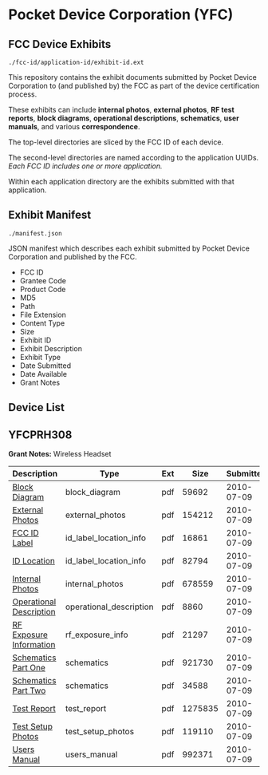 # Pocket Device Corporation (YFC)
## FCC Device Exhibits

```
./fcc-id/application-id/exhibit-id.ext
```

This repository contains the exhibit documents submitted by Pocket Device Corporation to (and published by) the FCC as part of the device certification process.

These exhibits can include **internal photos**, **external photos**, **RF test reports**, **block diagrams**, **operational descriptions**, **schematics**, **user manuals**, and various **correspondence**.

The top-level directories are sliced by the FCC ID of each device.

The second-level directories are named according to the application UUIDs. *Each FCC ID includes one or more application.*

Within each application directory are the exhibits submitted with that application. 

## Exhibit Manifest

```
./manifest.json
```

JSON manifest which describes each exhibit submitted by Pocket Device Corporation and published by the FCC.

- FCC ID
- Grantee Code
- Product Code
- MD5
- Path
- File Extension
- Content Type
- Size
- Exhibit ID
- Exhibit Description
- Exhibit Type
- Date Submitted
- Date Available
- Grant Notes

## Device List
## YFCPRH308
**Grant Notes:** Wireless Headset

| Description | Type | Ext | Size | Submitted | Available |
| ----------- | ---- | --- | ---- | --------- | --------- |
| [Block Diagram](YFCPRH308/f3e64878fd197c1e9603a4526295ba56/1309367.pdf) | block_diagram | pdf | 59692 | 2010-07-09 | 2010-07-09 |
| [External Photos](YFCPRH308/f3e64878fd197c1e9603a4526295ba56/1309368.pdf) | external_photos | pdf | 154212 | 2010-07-09 | 2010-07-09 |
| [FCC ID Label](YFCPRH308/f3e64878fd197c1e9603a4526295ba56/1309369.pdf) | id_label_location_info | pdf | 16861 | 2010-07-09 | 2010-07-09 |
| [ID Location](YFCPRH308/f3e64878fd197c1e9603a4526295ba56/1309377.pdf) | id_label_location_info | pdf | 82794 | 2010-07-09 | 2010-07-09 |
| [Internal Photos](YFCPRH308/f3e64878fd197c1e9603a4526295ba56/1309370.pdf) | internal_photos | pdf | 678559 | 2010-07-09 | 2010-07-09 |
| [Operational Description](YFCPRH308/f3e64878fd197c1e9603a4526295ba56/1309371.pdf) | operational_description | pdf | 8860 | 2010-07-09 | 2010-07-09 |
| [RF Exposure Information](YFCPRH308/f3e64878fd197c1e9603a4526295ba56/1309378.pdf) | rf_exposure_info | pdf | 21297 | 2010-07-09 | 2010-07-09 |
| [Schematics Part One](YFCPRH308/f3e64878fd197c1e9603a4526295ba56/1309372.pdf) | schematics | pdf | 921730 | 2010-07-09 | 2010-07-09 |
| [Schematics Part Two](YFCPRH308/f3e64878fd197c1e9603a4526295ba56/1309376.pdf) | schematics | pdf | 34588 | 2010-07-09 | 2010-07-09 |
| [Test Report](YFCPRH308/f3e64878fd197c1e9603a4526295ba56/1309373.pdf) | test_report | pdf | 1275835 | 2010-07-09 | 2010-07-09 |
| [Test Setup Photos](YFCPRH308/f3e64878fd197c1e9603a4526295ba56/1309374.pdf) | test_setup_photos | pdf | 119110 | 2010-07-09 | 2010-07-09 |
| [Users Manual](YFCPRH308/f3e64878fd197c1e9603a4526295ba56/1309375.pdf) | users_manual | pdf | 992371 | 2010-07-09 | 2010-07-09 |

